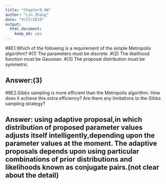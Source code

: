 ```yaml
---
title: "Chapter9_HW"
author: "Lin Zhang"
date: "9/27/2019"
output: 
  html_document: 
    keep_md: yes
---
```

#8E1.Which of the following is a requirement of the simple Metropolis algorithm? 
#(1) The parameters must be discrete. 
#(2) The likelihood function must be Gaussian. 
#(3) The proposal distribution must be symmetric.
## Answer:(3)

#8E2.Gibbs sampling is more efficient than the Metropolis algorithm. How does it achieve this extra efficiency? Are there any limitations to the Gibbs sampling strategy?
## Answer: using adaptive proposal,in which distribution of proposed parameter values adjusts itself intelligently,depending upon the parameter values at the moment. The adaptive proposals depends upon using particular combinations of prior distributions and likelihoods known as conjugate pairs.(not clear about the detail)


